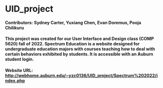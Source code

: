 # UID_project
#### Contributors: Sydney Carter, Yuxiang Chen, Evan Doremus, Pooja Chilikuru
#### This project was created for our User Interface and Design class (COMP 5620) fall of 2022. Spectrum Education is a website designed for undergraduate education majors with courses teaching how to deal with certain behaviors exhibited by students. It is accessible with an Auburn student login.
#### Website URL: http://webhome.auburn.edu/~yzc0136/UID_project/Spectrum%202022/index.php
